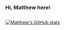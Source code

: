 ### Hi, Matthew here!

## 

[![Matthew's GitHub stats](https://github-readme-stats.vercel.app/api?username=mpsb&count_private=true&theme=dracula)](https://github.com/anuraghazra/github-readme-stats)

<!--
**mpsb/mpsb** is a ✨ _special_ ✨ repository because its `README.md` (this file) appears on your GitHub profile.

Here are some ideas to get you started:

- 🔭 I’m currently working on ...
- 🌱 I’m currently learning ...
- 👯 I’m looking to collaborate on ...
- 🤔 I’m looking for help with ...
- 💬 Ask me about ...
- 📫 How to reach me: ...
- 😄 Pronouns: ...
- ⚡ Fun fact: ...
-->
